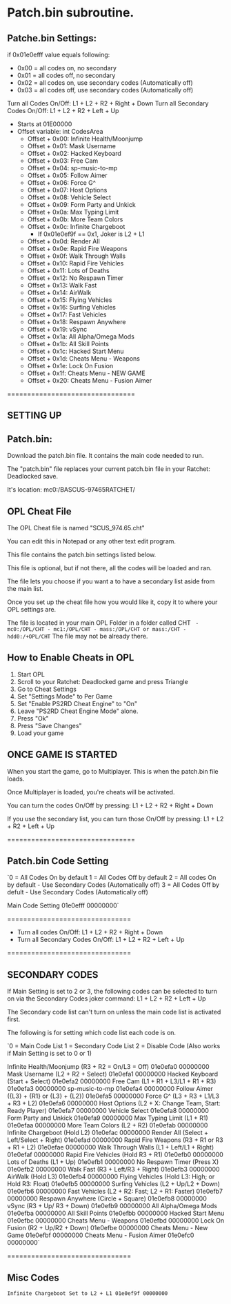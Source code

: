 # Patch.bin subroutine.
## Patche.bin Settings:
if 0x01e0efff value equals following:
 - 0x00 = all codes on, no secondary
 - 0x01 = all codes off, no secondary
 - 0x02 = all codes on, use secondary codes (Automatically off)
 - 0x03 = all codes off, use secondary codes (Automatically off)

Turn all Codes On/Off: L1 + L2 + R2 + Right + Down
Turn all Secondary Codes On/Off: L1 + L2 + R2 + Left + Up

 - Starts at 01E00000
 - Offset variable: int CodesArea
    - Offset + 0x00: Infinite Health/Moonjump
	- Offset + 0x01: Mask Username
	- Offset + 0x02: Hacked Keyboard
	- Offset + 0x03: Free Cam
	- Offset + 0x04: sp-music-to-mp
	- Offset + 0x05: Follow Aimer
	- Offset + 0x06: Force G^
	- Offset + 0x07: Host Options
	- Offset + 0x08: Vehicle Select
	- Offset + 0x09: Form Party and Unkick
	- Offset + 0x0a: Max Typing Limit
	- Offset + 0x0b: More Team Colors
	- Offset + 0x0c: Infinite Chargeboot
		- If 0x01e0ef9f == 0x1, Joker is L2 + L1
	- Offset + 0x0d: Render All
	- Offset + 0x0e: Rapid Fire Weapons
	- Offset + 0x0f: Walk Through Walls
	- Offset + 0x10: Rapid Fire Vehicles
	- Offset + 0x11: Lots of Deaths
	- Offset + 0x12: No Respawn Timer
	- Offset + 0x13: Walk Fast
	- Offset + 0x14: AirWalk
	- Offset + 0x15: Flying Vehicles
	- Offset + 0x16: Surfing Vehicles
	- Offset + 0x17: Fast Vehicles
	- Offset + 0x18: Respawn Anywhere
	- Offset + 0x19: vSync
	- Offset + 0x1a: All Alpha/Omega Mods
	- Offset + 0x1b: All Skill Points
	- Offset + 0x1c: Hacked Start Menu
	- Offset + 0x1d: Cheats Menu - Weapons
	- Offset + 0x1e: Lock On Fusion
	- Offset + 0x1f: Cheats Menu - NEW GAME
	- Offset + 0x20: Cheats Menu - Fusion Aimer











================================

SETTING UP
----------

Patch.bin:
----------
Download the patch.bin file.  It contains the main code needed to run.

The "patch.bin" file replaces your current patch.bin file in your Ratchet: Deadlocked save.

It's location: mc0:/BASCUS-97465RATCHET/


OPL Cheat File
--------------
The OPL Cheat file is named "SCUS_974.65.cht"

You can edit this in Notepad or any other text edit program.

This file contains the patch.bin settings listed below.

This file is optional, but if not there, all the codes will be loaded and ran.

The file lets you choose if you want a to have a secondary list aside from the main list.


Once you set up the cheat file how you would like it, copy it to where your OPL settings are.

The file is located in your main OPL Folder in a folder called CHT
	` - mc0:/OPL/CHT
	 - mc1:/OPL/CHT
	 - mass:/OPL/CHT or mass:/CHT
	 - hdd0:/+OPL/CHT`
The file may not be already there.

How to Enable Cheats in OPL
----------------------------
1. Start OPL
2. Scroll to your Ratchet: Deadlocked game and press Triangle
3. Go to Cheat Settings
4. Set "Settings Mode" to Per Game
5. Set "Enable PS2RD Cheat Engine" to "On"
6. Leave "PS2RD Cheat Engine Mode" alone.
7. Press "Ok"
8. Press "Save Changes"
7. Load your game


ONCE GAME IS STARTED
--------------------
When you start the game, go to Multiplayer.  This is when the patch.bin file loads.

Once Multiplayer is loaded, you're cheats will be activated.

You can turn the codes On/Off by pressing: L1 + L2 + R2 + Right + Down

If you use the secondary list, you can turn those On/Off by pressing: L1 + L2 + R2 + Left + Up

================================

Patch.bin Code Setting
-----------------------
`0 = All Codes On by default
1 = All Codes Off by default
2 = All codes On by default
	- Use Secondary Codes (Automatically off)
3 = All Codes Off by defult
    - Use Secondary Codes (Automatically off)

Main Code Setting
01e0efff 00000000`

===============================

 - Turn all codes On/Off: L1 + L2 + R2 + Right + Down
 - Turn all Secondary Codes On/Off: L1 + L2 + R2 + Left + Up

===============================

SECONDARY CODES
----------------
If Main Setting is set to 2 or 3, the following codes can be selected to
turn on via the Secondary Codes joker command: L1 + L2 + R2 + Left + Up

The Secondary code list can't turn on unless the main code list is activated first.

The following is for setting which code list each code is on.

`0 = Main Code List
1 = Secondary Code List
2 = Disable Code (Also works if Main Setting is set to 0 or 1)

Infinite Health/Moonjump (R3 + R2 = On/L3 = Off)
01e0efa0 00000000
Mask Username (L2 + R2 + Select)
01e0efa1 00000000
Hacked Keyboard (Start + Select)
01e0efa2 00000000
Free Cam (L1 + R1 + L3/L1 + R1 + R3)
01e0efa3 00000000
sp-music-to-mp
01e0efa4 00000000
Follow Aimer ({L3} + {R1} or {L3} + {L2})
01e0efa5 00000000
Force G^ (L3 + R3 + L1/L3 + R3 + L2)
01e0efa6 00000000
Host Options (L2 + X: Change Team, Start: Ready Player)
01e0efa7 00000000
Vehicle Select
01e0efa8 00000000
Form Party and Unkick
01e0efa9 00000000
Max Typing Limit (L1 + R1)
01e0efaa 00000000
More Team Colors (L2 + R2)
01e0efab 00000000
Infinite Chargeboot (Hold L2)
01e0efac 00000000
Render All (Select + Left/Select + Right)
01e0efad 00000000
Rapid Fire Weapons (R3 + R1 or R3 + R1 + L2)
01e0efae 00000000
Walk Through Walls (L1 + Left/L1 + Right)
01e0efaf 00000000
Rapid Fire Vehicles (Hold R3 + R1)
01e0efb0 00000000
Lots of Deaths (L1 + Up)
01e0efb1 00000000
No Respawn Timer (Press X)
01e0efb2 00000000
Walk Fast (R3 + Left/R3 + Right)
01e0efb3 00000000
AirWalk (Hold L3)
01e0efb4 00000000
Flying Vehicles (Hold L3: High; or Hold R3: Float)
01e0efb5 00000000
Surfing Vehicles (L2 + Up/L2 + Down)
01e0efb6 00000000
Fast Vehicles (L2 + R2: Fast; L2 + R1: Faster)
01e0efb7 00000000
Respawn Anywhere (Circle + Square)
01e0efb8 00000000
vSync (R3 + Up/ R3 + Down)
01e0efb9 00000000
All Alpha/Omega Mods
01e0efba 00000000
All Skill Points
01e0efbb 00000000
Hacked Start Menu
01e0efbc 00000000
Cheats Menu - Weapons
01e0efbd 00000000
Lock On Fusion (R2 + Up/R2 + Down)
01e0efbe 00000000
Cheats Menu - New Game
01e0efbf 00000000
Cheats Menu - Fusion Aimer
01e0efc0 00000000`

===============================

Misc Codes
----------------
`Infinite Chargeboot Set to L2 + L1
01e0ef9f 00000000`